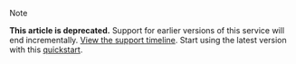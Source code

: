 >[!Note]
>**This article is deprecated.** Support for earlier versions of this service will end incrementally. [View the support timeline](../articles/machine-learning/service/overview-what-happened-to-workbench.md#timeline). Start using the latest version with this [quickstart](../articles/machine-learning/service/index.yml).
